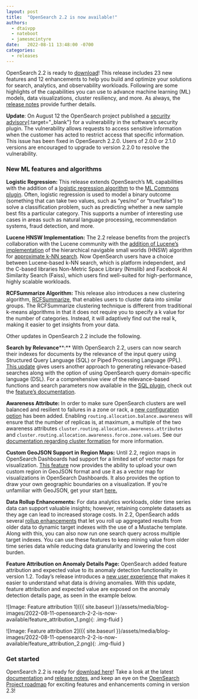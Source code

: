 ```yaml
---
layout: post
title:  "OpenSearch 2.2 is now available!"
authors:
  - dtaivpp
  - nateboot
  - jamesmcintyre
date:   2022-08-11 13:48:00 -0700
categories:
  - releases
---
```


OpenSearch 2.2 is ready to [download](https://opensearch.org/downloads.html)! This release includes 23 new features and 12 enhancements to help you build and optimize your solutions for search, analytics, and observability workloads. Following are some highlights of the capabilities you can use to advance machine learning (ML) models, data visualizations, cluster resiliency, and more. As always, the [release notes](https://github.com/opensearch-project/opensearch-build/blob/main/release-notes/opensearch-release-notes-2.2.0.md) provide further details.

**Update**: On August 12 the OpenSearch project published a [security advisory](https://github.com/opensearch-project/security/security/advisories/GHSA-f4qr-f4xx-hjxw){:target="_blank"} for a vulnerability in the software’s security plugin. The vulnerability allows requests to access sensitive information when the customer has acted to restrict access that specific information. This issue has been fixed in OpenSearch 2.2.0. Users of 2.0.0 or 2.1.0 versions are encouraged to upgrade to version 2.2.0 to resolve the vulnerability.

### New ML features and algorithms

**Logistic Regression:** This release extends OpenSearch’s ML capabilities with the addition of a [logistic regression algorithm](https://github.com/opensearch-project/ml-commons/issues/318) to the [ML Commons plugin](https://opensearch.org/docs/latest/ml-commons-plugin/index/). Often, logistic regression is used to model a binary outcome (something that can take two values, such as “yes/no” or “true/false”) to solve a classification problem, such as predicting whether a new sample best fits a particular category. This supports a number of interesting use cases in areas such as natural language processing, recommendation systems, fraud detection, and more.

**Lucene HNSW Implementation:** The 2.2 release benefits from the project’s collaboration with the Lucene community with the [addition of Lucene’s implementation](https://github.com/opensearch-project/k-NN/issues/380) of the hierarchical navigable small worlds (HNSW) algorithm for [approximate k-NN search](https://opensearch.org/docs/latest/search-plugins/knn/approximate-knn/). Now OpenSearch users have a choice between Lucene-based k-NN search, which is platform independent, and the C-based libraries Non-Metric Space Library (Nmslib) and Facebook AI Similarity Search (Faiss), which users find well-suited for high-performance, highly scalable workloads.

**RCFSummarize Algorithm:** This release also introduces a new clustering algorithm, [RCFSummarize](https://github.com/opensearch-project/ml-commons/issues/356), that enables users to cluster data into similar groups. The RCFSummarize clustering technique is different from traditional k-means algorithms in that it does not require you to specify a k value for the number of categories. Instead, it will adaptively find out the real k, making it easier to get insights from your data.

Other updates in OpenSearch 2.2 include the following.

**Search by Relevance****:** With OpenSearch 2.2, users can now search their indexes for documents by the relevance of the input query using Structured Query Language (SQL) or Piped Processing Language (PPL). [This update](https://github.com/opensearch-project/sql/issues/182) gives users another approach to generating relevance-based searches along with the option of using OpenSearch query domain-specific language (DSL). For a comprehensive view of the relevance-based functions and search parameters now available in the [SQL plugin](https://opensearch.org/docs/latest/search-plugins/sql/index/), check out the [feature’s documentation](https://github.com/opensearch-project/sql/blob/main/docs/user/ppl/functions/relevance.rst). 

**Awareness Attribute:** In order to make sure OpenSearch clusters are well balanced and resilient to failures in a zone or rack, a [new configuration option](https://github.com/opensearch-project/OpenSearch/issues/3367) has been added. Enabling `routing.allocation.balance.awareness` will ensure that the number of replicas is, at maximum, a multiple of the two awareness attributes `cluster.routing.allocation.awareness.attributes` and `cluster.routing.allocation.awareness.force.zone.values`. See our [documentation regarding cluster formation](https://opensearch.org/docs/latest/opensearch/cluster/#advanced-step-6-configure-shard-allocation-awareness-or-forced-awareness) for more information.

**Custom GeoJSON Support in** **Region Maps:** Until 2.2, region maps in OpenSearch Dashboards had support for a limited set of vector maps for visualization. [This feature](https://github.com/opensearch-project/geospatial/issues/122) now provides the ability to upload your own custom region in GeoJSON format and use it as a vector map for visualizations in OpenSearch Dashboards. It also provides the option to draw your own geographic boundaries on a visualization. If you’re unfamiliar with GeoJSON, get your start [here.](https://geojson.org/)

**Data Rollup Enhancements:** For data analytics workloads, older time series data can support valuable insights; however, retaining complete datasets as they age can lead to increased storage costs. In 2.2, OpenSearch adds several [rollup enhancements](https://github.com/opensearch-project/index-management/issues/408) that let you roll up aggregated results from older data to dynamic target indexes with the use of a Mustache template. Along with this, you can also now run one search query across multiple target indexes. You can use these features to keep mining value from older time series data while reducing data granularity and lowering the cost burden.

**Feature Attribution on Anomaly Details Page:** OpenSearch added feature attribution and expected value to its anomaly detection functionality in version 1.2. Today’s release introduces a [new user experience](https://github.com/opensearch-project/anomaly-detection/issues/299) that makes it easier to understand what data is driving anomalies. With this update, feature attribution and expected value are exposed on the anomaly detection details page, as seen in the example below.

![Image: Feature attribution 1]({{ site.baseurl }}/assets/media/blog-images/2022-08-11-opensearch-2-2-is-now-available/feature_attribution_1.png){: .img-fluid }

![Image: Feature attribution 2]({{ site.baseurl }}/assets/media/blog-images/2022-08-11-opensearch-2-2-is-now-available/feature_attribution_2.png){: .img-fluid }

### Get started

OpenSearch 2.2 is ready for [download here](https://opensearch.org/downloads.html)! Take a look at the latest [documentation](https://opensearch.org/docs/latest) and [release notes](https://github.com/opensearch-project/opensearch-build/blob/main/release-notes/opensearch-release-notes-2.2.0.md), and keep an eye on the [OpenSearch Project roadmap](https://github.com/orgs/opensearch-project/projects/1) for exciting features and enhancements coming in version 2.3!